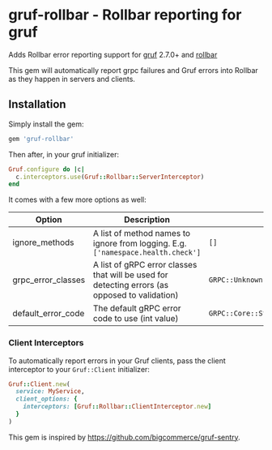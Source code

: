# gruf-rollbar - Rollbar reporting for gruf

Adds Rollbar error reporting support for [gruf](https://github.com/bigcommerce/gruf) 2.7.0+
and [rollbar](https://github.com/rollbar/rollbar-gem)

This gem will automatically report grpc failures and Gruf errors into Rollbar as they happen in servers and clients.

## Installation

Simply install the gem:

```ruby
gem 'gruf-rollbar'
```

Then after, in your gruf initializer:

```ruby
Gruf.configure do |c|
  c.interceptors.use(Gruf::Rollbar::ServerInterceptor)
end
```

It comes with a few more options as well:

| Option             | Description                                                                                    | Default                                                                                                                         | ENV Key                           |
| ------------------ | ---------------------------------------------------------------------------------------------- | ------------------------------------------------------------------------------------------------------------------------------- | --------------------------------- |
| ignore_methods     | A list of method names to ignore from logging. E.g. `['namespace.health.check']`               | `[]`                                                                                                                            | GRUF_ROLLBAR_IGNORE_METHODS       |
| grpc_error_classes | A list of gRPC error classes that will be used for detecting errors (as opposed to validation) | `GRPC::Unknown,GRPC::Internal,GRPC::DataLoss,GRPC::FailedPrecondition,GRPC::Unavailable,GRPC::DeadlineExceeded,GRPC::Cancelled` | GRUF_ROLLBAR_GRPC_ERROR_CLASSES   |
| default_error_code | The default gRPC error code to use (int value)                                                 | `GRPC::Core::StatusCodes::INTERNAL`                                                                                             | `GRUF_ROLLBAR_DEFAULT_ERROR_CODE` |

### Client Interceptors

To automatically report errors in your Gruf clients, pass the client interceptor to your `Gruf::Client` initializer:

```ruby
Gruf::Client.new(
  service: MyService,
  client_options: {
    interceptors: [Gruf::Rollbar::ClientInterceptor.new]
  }
)
```

This gem is inspired by https://github.com/bigcommerce/gruf-sentry.
